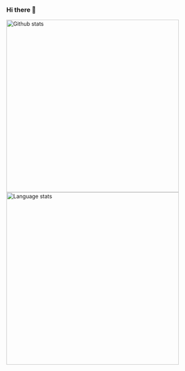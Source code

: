 ### Hi there 👋

<p align="left"> 
  <img width="450" height="450" src="https://github-readme-stats.vercel.app/api?username=DemiKnight&count_private=true&show_icons=true&theme=dracula" alt="Github stats">
  <img width="450" height="450" src="https://wakatime.com/share/@dd388e5c-1ad5-4a64-9b06-832863e8fa5b/f9a46351-2465-4fe2-8fd7-5eddbf51b277.svg" alt="Language stats">
  
</p>



<p align="center">
  
</p>

<!--
**DemiKnight/DemiKnight** is a ✨ _special_ ✨ repository because its `README.md` (this file) appears on your GitHub profile.

[![Languages](https://wakatime.com/share/@dd388e5c-1ad5-4a64-9b06-832863e8fa5b/f9a46351-2465-4fe2-8fd7-5eddbf51b277.svg)](https://wakatime.com/share/@dd388e5c-1ad5-4a64-9b06-832863e8fa5b)
[![Anurag's GitHub stats](https://github-readme-stats.vercel.app/api?username=DemiKnight&count_private=true&show_icons=true&theme=dracula)](https://github.com/anuraghazra/github-readme-stats)
[![Top Langs](https://github-readme-stats.vercel.app/api/top-langs/?username=DemiKnight&theme=dracula)](https://github.com/anuraghazra/github-readme-stats)

<img width="300" height="300" src="https://github-readme-stats.vercel.app/api/top-langs/?username=DemiKnight&theme=dracula" alt="Github languages">

Here are some ideas to get you started:

- 🔭 I’m currently working on ...
- 🌱 I’m currently learning ...
- 👯 I’m looking to collaborate on ...
- 🤔 I’m looking for help with ...
- 💬 Ask me about ...
- 📫 How to reach me: ...
- 😄 Pronouns: ...
- ⚡ Fun fact: ...
-->
